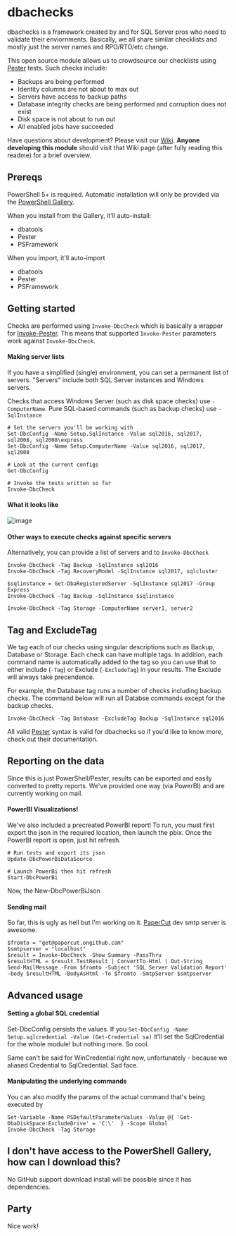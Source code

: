 # dbachecks

dbachecks is a framework created by and for SQL Server pros who need to validate their enviornments. Basically, we all share similar checklists and mostly just the server names and RPO/RTO/etc change.

This open source module allows us to crowdsource our checklists using [Pester](https://github.com/Pester/Pester) tests. Such checks include:

* Backups are being performed
* Identity columns are not about to max out
* Servers have access to backup paths
* Database integrity checks are being performed and corruption does not exist
* Disk space is not about to run out
* All enabled jobs have succeeded

Have questions about development? Please visit our [Wiki](https://github.com/potatoqualitee/dbachecks/wiki). **Anyone developing this module** should visit that Wiki page (after fully reading this readme) for a brief overview.

## Prereqs

PowerShell 5+ is required. Automatic installation will only be provided via the [PowerShell Gallery](https://www.powershellgallery.com).

When you install from the Gallery, it'll auto-install:

* dbatools
* Pester
* PSFramework

When you import, it'll auto-import

* dbatools
* Pester
* PSFramework

## Getting started

Checks are performed using `Invoke-DbcCheck` which is basically a wrapper for [Invoke-Pester](https://github.com/pester/Pester/wiki/Invoke-Pester). This means that supported `Invoke-Pester` parameters work against `Invoke-DbcCheck`.

#### Making server lists

If you have a simplified (single) environment, you can set a permanent list of servers. "Servers" include both SQL Server instances and Windows servers.

Checks that access Windows Server (such as disk space checks) use `-ComputerName`. Pure SQL-based commands (such as backup checks) use `-SqlInstance`

```
# Set the servers you'll be working with
Set-DbcConfig -Name Setup.SqlInstance -Value sql2016, sql2017, sql2008, sql2008\express
Set-DbcConfig -Name Setup.ComputerName -Value sql2016, sql2017, sql2008

# Look at the current configs
Get-DbcConfig

# Invoke the tests written so far
Invoke-DbcCheck
```

#### What it looks like

![image](https://user-images.githubusercontent.com/8278033/34208143-93e4ae9a-e58d-11e7-90bb-448e2342ba39.png)

#### Other ways to execute checks against specific servers

Alternatively, you can provide a list of servers and to `Invoke-DbcCheck`

````
Invoke-DbcCheck -Tag Backup -SqlInstance sql2016
Invoke-DbcCheck -Tag RecoveryModel -SqlInstance sql2017, sqlcluster

$sqlinstance = Get-DbaRegisteredServer -SqlInstance sql2017 -Group Express
Invoke-DbcCheck -Tag Backup -SqlInstance $sqlinstance

Invoke-DbcCheck -Tag Storage -ComputerName server1, server2
````

## Tag and ExcludeTag

We tag each of our checks using singular descriptions such as Backup, Database or Storage. Each check can have multiple tags. In addition, each command name is automatically 
added to the tag so you can use that to either include (`-Tag`) or Exclude (`-ExcludeTag`) in your results. The Exclude will always take precendence.

For example, the Database tag runs a number of checks including backup checks. The command below will run all Databse commands except for the backup checks.

```
Invoke-DbcCheck -Tag Database -ExcludeTag Backup -SqlInstance sql2016
```

All valid [Pester](https://github.com/Pester/Pester) syntax is valid for dbachecks so if you'd like to know more, check out their documentation.

## Reporting on the data

Since this is just PowerShell/Pester, results can be exported and easily converted to pretty reports. We've provided one way (via PowerBI) and are currently working on mail.

#### PowerBI Visualizations!

We've also included a precreated PowerBI report! To run, you must first export the json in the required location, then launch the pbix. Once the PowerBI report is open, just hit refresh.

```
# Run tests and export its json
Update-DbcPowerBiDataSource

# Launch PowerBi then hit refresh
Start-DbcPowerBi
```

Now, the New-DbcPowerBiJson 
#### Sending mail

So far, this is ugly as hell but I'm working on it. [PaperCut](https://github.com/ChangemakerStudios/Papercut/releases) dev smtp server is awesome.

```
$fromto = "get@papercut.ongithub.com"
$smtpserver = "localhost"
$result = Invoke-DbcCheck -Show Summary -PassThru
$resultHTML = $result.TestResult | ConvertTo-Html | Out-String
Send-MailMessage -From $fromto -Subject 'SQL Server Validation Report' -body $resultHTML -BodyAsHtml -To $fromto -SmtpServer $smtpserver
```

## Advanced usage

#### Setting a global SQL credential

Set-DbcConfig persists the values. If you `Set-DbcConfig -Name Setup.sqlcredential -Value (Get-Credential sa)` it'll set the SqlCredential for the whole module! but nothing more. So cool.

Same can't be said for WinCredential right now, unfortunately - because we aliased Credential to SqlCredential. Sad face.

#### Manipulating the underlying commands 

You can also modify the params of the actual command that's being executed by

```
Set-Variable -Name PSDefaultParameterValues -Value @{ 'Get-DbaDiskSpace:ExcludeDrive' = 'C:\'  } -Scope Global
Invoke-DbcCheck -Tag Storage
```

## I don't have access to the PowerShell Gallery, how can I download this?

No GitHub support download install will be possible since it has dependencies. 

## Party

Nice work!
